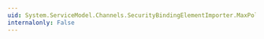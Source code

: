 ```yaml
---
uid: System.ServiceModel.Channels.SecurityBindingElementImporter.MaxPolicyRedirections
internalonly: False
---
```

